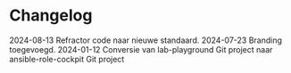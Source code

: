 # Changelog

2024-08-13 Refractor code naar nieuwe standaard.
2024-07-23 Branding toegevoegd.
2024-01-12 Conversie van lab-playground Git project naar ansible-role-cockpit Git project

